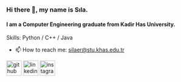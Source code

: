 ### Hi there 👋, my name is Sıla.
#### I am a Computer Engineering graduate from Kadir Has University.

Skills: Python / C++ / Java

- 📫 How to reach me: silaer@stu.khas.edu.tr 


[<img src='https://cdn.jsdelivr.net/npm/simple-icons@3.0.1/icons/github.svg' alt='github' height='40'>](https://github.com/silaver)  [<img src='https://cdn.jsdelivr.net/npm/simple-icons@3.0.1/icons/linkedin.svg' alt='linkedin' height='40'>](https://www.linkedin.com/in/sıla-er1/)  [<img src='https://cdn.jsdelivr.net/npm/simple-icons@3.0.1/icons/instagram.svg' alt='instagram' height='40'>](https://www.instagram.com/krak.er/)  

